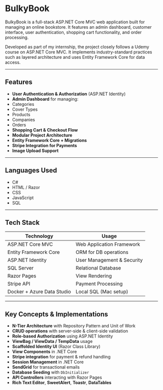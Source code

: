 

#  BulkyBook

BulkyBook is a full-stack ASP.NET Core MVC web application built for managing an online bookstore. It features an admin dashboard, customer interface, user authentication, shopping cart functionality, and order processing.  

Developed as part of my internship, the project closely follows a Udemy course on ASP.NET Core MVC. It implements industry-standard practices such as layered architecture and uses Entity Framework Core for data access.


---

##  Features

-  **User Authentication & Authorization** (ASP.NET Identity)
-  **Admin Dashboard** for managing:
  - Categories
  - Cover Types
  - Products
  - Companies
  - Orders
-  **Shopping Cart & Checkout Flow**
-  **Modular Project Architecture**
-  **Entity Framework Core + Migrations**
-  **Stripe Integration for Payments**
-  **Image Upload Support**

---
##  Languages Used

- C#
- HTML / Razor
- CSS
- JavaScript
- SQL
---

##  Tech Stack

| Technology        | Usage                      |
|------------------|----------------------------|
| ASP.NET Core MVC | Web Application Framework  |
| Entity Framework Core | ORM for DB operations   |
| ASP.NET Identity | User Management & Security |
| SQL Server       | Relational Database        |
| Razor Pages      | View Rendering             |
| Stripe API       | Payment Processing         |
| Docker + Azure Data Studio | Local SQL (Mac setup) |

---
##  Key Concepts & Implementations

- **N-Tier Architecture** with Repository Pattern and Unit of Work
- **CRUD operations** with server-side & client-side validation
- **Role-based Authorization** using ASP.NET Identity
- **ViewBag / ViewData / TempData** usage
- **Scaffolded Identity UI** (Razor Class Library)
- **View Components** in .NET Core
- **Stripe integration** for payment & refund handling
- **Session Management** in .NET Core
- **SendGrid** for transactional emails
- **Database Seeding** with `DbInitializer`
- **API Controllers** interacting with Razor Pages
- **Rich Text Editor**, **SweetAlert**, **Toastr**, **DataTables**






